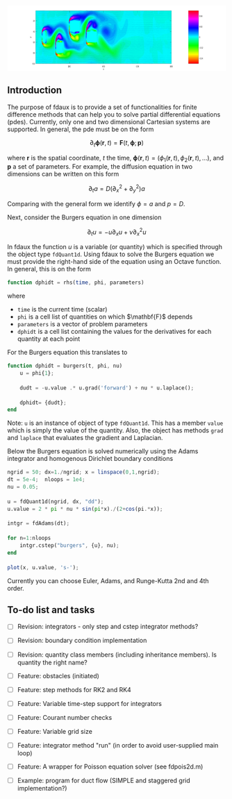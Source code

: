 <img src="logo.png" width="1500" height="150">

<h2>Introduction</h2>


The purpose of fdaux is to provide a set of functionalities for finite difference methods 
that can help you to solve partial differential equations (pdes). Currently, only one and two 
dimensional Cartesian systems are supported. In general, the pde must be on the form  

$$
  \partial_t \boldsymbol{\phi}(\mathbf{r},t) = \mathbf{F}(t,\boldsymbol{\phi}; \mathbf{p}) 
$$

where $\mathbf{r}$ is the spatial coordinate, $t$ the time, 
$\boldsymbol{\phi}(\mathbf{r},t) = (\phi_1(\mathbf{r},t) , \phi_2(\mathbf{r},t) , \ldots)$, 
and $\mathbf{p}$ a set of parameters. For example, the diffusion equation 
in two dimensions can be written on this form

$$
\partial_t a = D \left( \partial_x^2 + \partial^2_y\right) a  
$$

Comparing with the general form we identify $\phi=a$ and $p=D$. 

Next, consider the Burgers equation in one dimension

$$
\partial_t u = -u\partial_xu + \nu \partial_x^2 u 
$$

In fdaux the function $u$ is a variable (or quantity) which is specified through 
the object type <code>fdQuant1d</code>. Using fdaux to solve the Burgers equation 
we must provide the right-hand side of the equation using an Octave function. In 
general, this is on the form

```octave
function dphidt = rhs(time, phi, parameters)
```

where 
<ul>
  <li><code>time</code> is the current time (scalar)</li>
  <li><code>phi</code> is a cell list of quantities on which $\mathbf{F}$ depends </li>
  <li><code>parameters</code> is a vector of problem parameters </li>
  <li><code>dphidt</code> is a cell list containing the values for the derivatives for each quantity at each point</li>
</ul>
For the Burgers equation this translates to 

```octave
function dphidt = burgers(t, phi, nu)
    u = phi{1};

    dudt = -u.value .* u.grad('forward') + nu * u.laplace();

    dphidt= {dudt};
end  
``` 

Note: <code>u</code> is an instance of object of type <code>fdQuant1d</code>. This has a 
member <code>value</code> which is simply the value of the quantity. Also, the object has 
methods <code>grad</code> and <code>laplace</code> that evaluates the 
gradient and Laplacian.

Below the Burgers equation is solved numerically using the Adams integrator 
and homogenous Dirichlet boundary conditions 

```octave
ngrid = 50; dx=1./ngrid; x = linspace(0,1,ngrid);
dt = 5e-4;  nloops = 1e4;
nu = 0.05;

u = fdQuant1d(ngrid, dx, "dd");
u.value = 2 * pi * nu * sin(pi*x)./(2+cos(pi.*x));

intgr = fdAdams(dt);

for n=1:nloops
    intgr.cstep("burgers", {u}, nu);
end

plot(x, u.value, 's-');
```

Currently you can choose Euler, Adams, and Runge-Kutta 2nd and 4th order.

<h2>To-do list and tasks</h2>

- [ ] Revision: integrators - only step and cstep integrator methods?

- [ ] Revision: boundary condition implementation

- [ ] Revision: quantity class members (including inheritance members). Is quantity the right name?

- [ ] Feature: obstacles  (initiated)

- [ ] Feature: step methods for RK2 and RK4

- [ ] Feature: Variable time-step support for integrators

- [ ] Feature: Courant number checks  

- [ ] Feature: Variable grid size

- [ ] Feature: integrator method "run" (in order to avoid user-supplied main loop)

- [ ] Feature: A wrapper for Poisson equation solver (see fdpois2d.m)

- [ ] Example: program for duct flow (SIMPLE and staggered grid implementation?)


